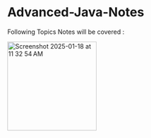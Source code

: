 # Advanced-Java-Notes

Following Topics Notes will be covered :



<img width="202" alt="Screenshot 2025-01-18 at 11 32 54 AM" src="https://github.com/user-attachments/assets/a6d21b9c-e38a-404b-9a58-b9f59a140e00" />

